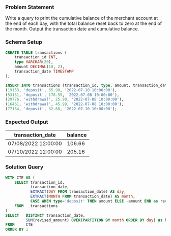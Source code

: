 ### Problem Statement

Write a query to print the cumulative balance of the merchant account at the end of each day, with the total balance reset back to zero at the end of the month. Output the transaction date and cumulative balance.


### Schema Setup

```sql
CREATE TABLE transactions (
    transaction_id INT,
    type VARCHAR(20),
    amount DECIMAL(10, 2),
    transaction_date TIMESTAMP
);

INSERT INTO transactions (transaction_id, type, amount, transaction_date) VALUES
(19153, 'deposit', 65.90, '2022-07-10 10:00:00'),
(53151, 'deposit', 178.55, '2022-07-08 10:00:00'),
(29776, 'withdrawal', 25.90, '2022-07-08 10:00:00'),
(16461, 'withdrawal', 45.99, '2022-07-08 10:00:00'),
(77134, 'deposit', 32.60, '2022-07-10 10:00:00');
```


### Expected Output

transaction_date |	balance |
--|--|
07/08/2022 12:00:00 |	106.66 |
07/10/2022 12:00:00 |	205.16 |


### Solution Query


```sql
WITH CTE AS (
    SELECT transaction_id, 
           transaction_date,
           EXTRACT(DAY FROM transaction_date) AS day,
           EXTRACT(MONTH FROM transaction_date) AS month,
           CASE WHEN type='deposit' THEN amount ELSE -amount END as revised_amount
    FROM   transactions
)
SELECT   DISTINCT transaction_date, 
         SUM(revised_amount) OVER(PARTITION BY month ORDER BY day) as balance
FROM     CTE
ORDER BY 1
```